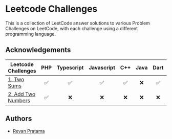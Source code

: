 <h1>Leetcode Challenges</h1>

<p>This is a collection of LeetCode answer solutions to various Problem Challenges on LeetCode, with each challenge using a different programming language.</p>

<h2>Acknowledgements</h2>

<table>
    <thead>
        <tr>
            <th>Leetcode Challenges</th>
            <th>PHP</th>
            <th>Typescript</th>
            <th>Javascript</th>
            <th>C++</th>
            <th>Java</th>
            <th>Dart</th>
            <th>Python3</th>
            <th>C#</th>
            <th>Rust</th>
            <th>Go</th>
        </tr>
    </thead>
    <tbody>
        <tr>
            <td>
                <a href="https://github.com/revanp/leetcode-challenges/tree/main/1.%20Two%20Sums">1. Two Sums</a>
            </td>
            <td align="center">✅</td>
            <td align="center">✅</td>
            <td align="center">✅</td>
            <td align="center">✅</td>
            <td align="center">❌</td>
            <td align="center">✅</td>
            <td align="center">✅</td>
            <td align="center">❌</td>
            <td align="center">✅</td>
            <td align="center">❌</td>
        </tr>
        <tr>
            <td>
                <a href="https://github.com/revanp/leetcode-challenges/tree/main/2.%20Add%20Two%20Numbers">2. Add Two Numbers</a>
            </td>
            <td align="center">✅</td>
            <td align="center">❌</td>
            <td align="center">❌</td>
            <td align="center">❌</td>
            <td align="center">❌</td>
            <td align="center">❌</td>
            <td align="center">❌</td>
            <td align="center">✅</td>
            <td align="center">❌</td>
            <td align="center">❌</td>
        </tr>
    </tbody>
</table>

<h2>Authors</h2>

- <a href="https://www.github.com/revanp">Revan Pratama</a>
